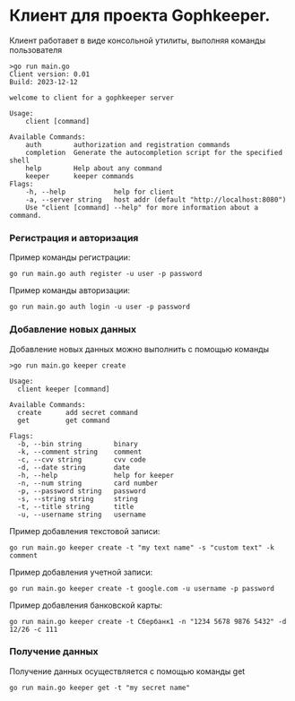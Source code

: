 # Клиент для проекта Gophkeeper.
Клиент работавет в виде консольной утилиты, выполняя команды пользователя

```
>go run main.go
Client version: 0.01
Build: 2023-12-12

welcome to client for a gophkeeper server

Usage:
    client [command]

Available Commands:
    auth        authorization and registration commands
    completion  Generate the autocompletion script for the specified shell
    help        Help about any command
    keeper      keeper commands
Flags:
    -h, --help            help for client
    -a, --server string   host addr (default "http://localhost:8080")
    Use "client [command] --help" for more information about a command.
```
### Регистрация и авторизация

Пример команды регистрации:

```
go run main.go auth register -u user -p password
```
Пример команды авторизации:

```
go run main.go auth login -u user -p password
```

### Добавление новых данных

Добавление новых данных можно выполнить с помощью команды

```
>go run main.go keeper create 

Usage:
  client keeper [command]

Available Commands:
  create      add secret command
  get         get command

Flags:
  -b, --bin string        binary
  -k, --comment string    comment
  -c, --cvv string        cvv code
  -d, --date string       date
  -h, --help              help for keeper
  -n, --num string        card number
  -p, --password string   password
  -s, --string string     string
  -t, --title string      title
  -u, --username string   username

```
Пример добавления текстовой записи:
```
go run main.go keeper create -t "my text name" -s "custom text" -k comment
```
Пример добавления учетной записи:
```
go run main.go keeper create -t google.com -u username -p password 
```
Пример добавления банковской карты:
```
go run main.go keeper create -t Сбербанк1 -n "1234 5678 9876 5432" -d 12/26 -c 111
```
### Получение данных

Получение данных осуществляется с помощью команды get
```
go run main.go keeper get -t "my secret name" 
```